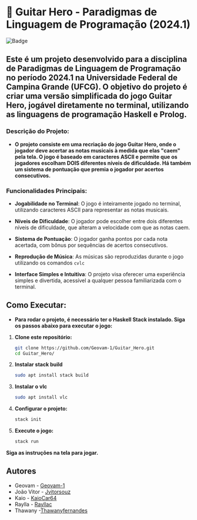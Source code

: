 # 🚀 Guitar Hero - Paradigmas de Linguagem de Programação (2024.1)

![Badge](https://img.shields.io/badge/Status-Em%20Desenvolvimento-yellow)

## **Este é um projeto desenvolvido para a disciplina de Paradigmas de Linguagem de Programação no período 2024.1 na Universidade Federal de Campina Grande (UFCG). O objetivo do projeto é criar uma versão simplificada do jogo Guitar Hero, jogável diretamente no terminal, utilizando as linguagens de programação Haskell e Prolog.**

### Descrição do Projeto:

- **O projeto consiste em uma recriação do jogo Guitar Hero, onde o jogador deve acertar as notas musicais à medida que elas "caem" pela tela. O jogo é baseado em caracteres ASCII e permite que os jogadores escolham DOIS diferentes níveis de dificuldade. Há também um sistema de pontuação que premia o jogador por acertos consecutivos.**

### Funcionalidades Principais:

- **Jogabilidade no Terminal**: O jogo é inteiramente jogado no terminal, utilizando caracteres ASCII para representar as notas musicais.
- **Níveis de Dificuldade**: O jogador pode escolher entre dois diferentes níveis de dificuldade, que alteram a velocidade com que as notas caem.
- **Sistema de Pontuação**: O jogador ganha pontos por cada nota acertada, com bônus por sequências de acertos consecutivos.
- **Reprodução de Música**: As músicas são reproduzidas durante o jogo utilizando os comandos `cvlc`
  
- **Interface Simples e Intuitiva**: O projeto visa oferecer uma experiência simples e divertida, acessível a qualquer pessoa familiarizada com o terminal.

## Como Executar:

- **Para rodar o projeto, é necessário ter o Haskell Stack instalado. Siga os passos abaixo para executar o jogo:**
1. **Clone este repositório:**
    
    ```bash
    git clone https://github.com/Geovam-1/Guitar_Hero.git
    cd Guitar_Hero/
    ```

2. **Instalar stack build**

   ```bash
   sudo apt install stack build
   ```
   
3. **Instalar o vlc**
   
    ```bash
    sudo apt install vlc
    ```
4. **Configurar o projeto:**
  
    ```bash
    stack init
    ```
5. **Execute o jogo:**
    
    ```bash
    stack run
    ```
    
       
**Siga as instruções na tela para jogar.**

## **Autores**

- Geovam - [Geovam-1](https://github.com/Geovam-1)
- João Vitor - [Jvitorsouz](https://github.com/Jvitorsouz)
- Kaio - [KaioCar64](https://github.com/KaioCar64)
- Raylla - [Rayllac](https://github.com/Rayllac)
- Thawany -[Thawanyfernandes](https://github.com/Thawanyfernandes)

